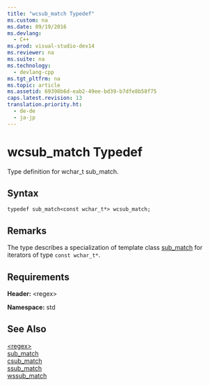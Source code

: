 ```yaml
---
title: "wcsub_match Typedef"
ms.custom: na
ms.date: 09/19/2016
ms.devlang: 
  - C++
ms.prod: visual-studio-dev14
ms.reviewer: na
ms.suite: na
ms.technology: 
  - devlang-cpp
ms.tgt_pltfrm: na
ms.topic: article
ms.assetid: 69398b6d-eab2-49ee-bd39-b7dfe8b58f75
caps.latest.revision: 13
translation.priority.ht: 
  - de-de
  - ja-jp
---
```

# wcsub_match Typedef
Type definition for wchar_t sub_match.  
  
## Syntax  
  
```  
typedef sub_match<const wchar_t*> wcsub_match;  
```  
  
## Remarks  
 The type describes a specialization of template class [sub_match](../vs140/sub_match-Class.md) for iterators of type `const wchar_t*`.  
  
## Requirements  
 **Header:** <regex\>  
  
 **Namespace:** std  
  
## See Also  
 [<regex\>](../vs140/-regex-.md)   
 [sub_match](../vs140/sub_match-Class.md)   
 [csub_match](../vs140/csub_match-Typedef.md)   
 [ssub_match](../vs140/ssub_match-Typedef.md)   
 [wssub_match](../vs140/wssub_match-Typedef.md)